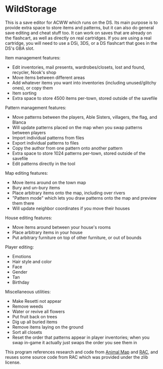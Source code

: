# WildStorage
This is a save editor for ACWW which runs on the DS. Its main purpose is to provide extra space to store items and patterns, but it can also do general save editing and cheat stuff too. It can work on saves that are already on the flashcart, as well as directly on real cartridges. If you are using a real cartridge, you will need to use a DSi, 3DS, or a DS flashcart that goes in the DS's GBA slot.

Item management features:
* Edit inventories, mail presents, wardrobes/closets, lost and found, recycler, Nook's shop
* Move items between different areas
* Add whatever items you want into inventories (including unused/glitchy ones), or copy them
* Item sorting
* Extra space to store 4500 items per-town, stored outside of the savefile

Pattern management features:
* Move patterns between the players, Able Sisters, villagers, the flag, and Blanca
* Will update patterns placed on the map when you swap patterns between players
* Import individual patterns from files
* Export individual patterns to files
* Copy the author from one pattern onto another pattern
* Extra space to store 1024 patterns per-town, stored outside of the savefile
* Edit patterns directly in the tool

Map editing features:
* Move items around on the town map
* Bury and un-bury items
* Place arbitrary items onto the map, including over rivers
* "Pattern mode" which lets you draw patterns onto the map and preview them there
* Will update neighbor coordinates if you move their houses

House editing features:
* Move items around between your house's rooms
* Place arbitrary items in your house
* Put arbitrary furniture on top of other furniture, or out of bounds

Player editing:
* Emotions
* Hair style and color
* Face
* Gender
* Tan
* Birthday

Miscellaneous utilities:
* Make Resetti not appear
* Remove weeds
* Water or revive all flowers
* Put fruit back on trees
* Dig up all buried items
* Remove items laying on the ground
* Sort all closets
* Reset the order that patterns appear in player inventories; when you swap in-game it actually just swaps the order you see them in

This program references research and code from [Animal Map](http://aibohack.com/nds/ac_mapedit.htm) and [RAC](https://web.archive.org/web/20170904231459/http://pineight.com/dx/RAC), and reuses some source code from RAC which was provided under the zlib license.
